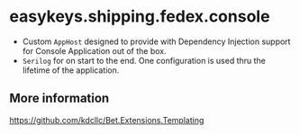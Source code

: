 ﻿# easykeys.shipping.fedex.console

- Custom `AppHost` designed to provide with Dependency Injection support for Console Application out of the box.
- `Serilog` for on start to the end. One configuration is used thru the lifetime of the application.


## More information

https://github.com/kdcllc/Bet.Extensions.Templating